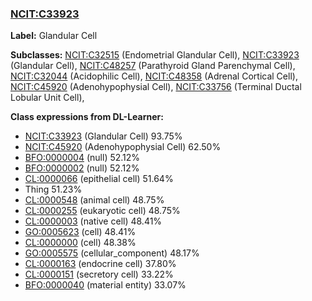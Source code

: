 
### [NCIT:C33923](http://purl.obolibrary.org/obo/NCIT_C33923)
**Label:** Glandular Cell

**Subclasses:** [NCIT:C32515](http://purl.obolibrary.org/obo/NCIT_C32515) (Endometrial Glandular Cell), [NCIT:C33923](http://purl.obolibrary.org/obo/NCIT_C33923) (Glandular Cell), [NCIT:C48257](http://purl.obolibrary.org/obo/NCIT_C48257) (Parathyroid Gland Parenchymal Cell), [NCIT:C32044](http://purl.obolibrary.org/obo/NCIT_C32044) (Acidophilic Cell), [NCIT:C48358](http://purl.obolibrary.org/obo/NCIT_C48358) (Adrenal Cortical Cell), [NCIT:C45920](http://purl.obolibrary.org/obo/NCIT_C45920) (Adenohypophysial Cell), [NCIT:C33756](http://purl.obolibrary.org/obo/NCIT_C33756) (Terminal Ductal Lobular Unit Cell), 

**Class expressions from DL-Learner:**

- [NCIT:C33923](http://purl.obolibrary.org/obo/NCIT_C33923) (Glandular Cell) 93.75%
- [NCIT:C45920](http://purl.obolibrary.org/obo/NCIT_C45920) (Adenohypophysial Cell) 62.50%
- [BFO:0000004](http://purl.obolibrary.org/obo/BFO_0000004) (null) 52.12%
- [BFO:0000002](http://purl.obolibrary.org/obo/BFO_0000002) (null) 52.12%
- [CL:0000066](http://purl.obolibrary.org/obo/CL_0000066) (epithelial cell) 51.64%
- Thing 51.23%
- [CL:0000548](http://purl.obolibrary.org/obo/CL_0000548) (animal cell) 48.75%
- [CL:0000255](http://purl.obolibrary.org/obo/CL_0000255) (eukaryotic cell) 48.75%
- [CL:0000003](http://purl.obolibrary.org/obo/CL_0000003) (native cell) 48.41%
- [GO:0005623](http://purl.obolibrary.org/obo/GO_0005623) (cell) 48.41%
- [CL:0000000](http://purl.obolibrary.org/obo/CL_0000000) (cell) 48.38%
- [GO:0005575](http://purl.obolibrary.org/obo/GO_0005575) (cellular_component) 48.17%
- [CL:0000163](http://purl.obolibrary.org/obo/CL_0000163) (endocrine cell) 37.80%
- [CL:0000151](http://purl.obolibrary.org/obo/CL_0000151) (secretory cell) 33.22%
- [BFO:0000040](http://purl.obolibrary.org/obo/BFO_0000040) (material entity) 33.07%


